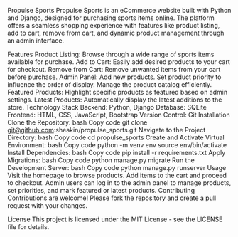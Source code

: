 
Propulse Sports
Propulse Sports is an eCommerce website built with Python and Django, designed for purchasing sports items online. The platform offers a seamless shopping experience with features like product listing, add to cart, remove from cart, and dynamic product management through an admin interface.

Features
Product Listing: Browse through a wide range of sports items available for purchase.
Add to Cart: Easily add desired products to your cart for checkout.
Remove from Cart: Remove unwanted items from your cart before purchase.
Admin Panel:
Add new products.
Set product priority to influence the order of display.
Manage the product catalog efficiently.
Featured Products: Highlight specific products as featured based on admin settings.
Latest Products: Automatically display the latest additions to the store.
Technology Stack
Backend: Python, Django
Database: SQLite
Frontend: HTML, CSS, JavaScript, Bootstrap
Version Control: Git
Installation
Clone the Repository:
bash
Copy code
git clone git@github.com:sheakin/propulse_sports.git
Navigate to the Project Directory:
bash
Copy code
cd propulse_sports
Create and Activate Virtual Environment:
bash
Copy code
python -m venv env
source env/bin/activate
Install Dependencies:
bash
Copy code
pip install -r requirements.txt
Apply Migrations:
bash
Copy code
python manage.py migrate
Run the Development Server:
bash
Copy code
python manage.py runserver
Usage
Visit the homepage to browse products.
Add items to the cart and proceed to checkout.
Admin users can log in to the admin panel to manage products, set priorities, and mark featured or latest products.
Contributing
Contributions are welcome! Please fork the repository and create a pull request with your changes.

License
This project is licensed under the MIT License - see the LICENSE file for details.
